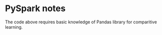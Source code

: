 # PySpark notes

The code above requires basic knowledge of Pandas library for comparitive learning.
